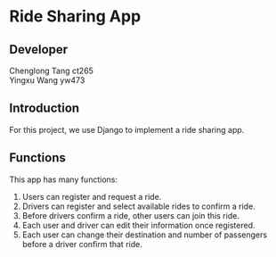 # Ride Sharing App

## Developer
Chenglong Tang ct265 <br>
Yingxu Wang yw473 <br>

## Introduction
For this project, we use Django to implement a ride sharing app. <br>

## Functions
This app has many functions: <br>
1. Users can register and request a ride.
2. Drivers can register and select available rides to confirm a ride.
3. Before drivers confirm a ride, other users can join this ride.
4. Each user and driver can edit their information once registered.
5. Each user can change their destination and number of passengers before a driver confirm that ride.